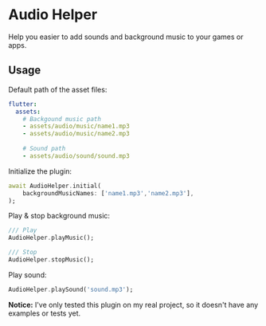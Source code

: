 # Audio Helper

Help you easier to add sounds and background music to your games or apps.

## Usage

Default path of the asset files:

``` yaml
flutter:
  assets:
    # Backgound music path 
    - assets/audio/music/name1.mp3
    - assets/audio/music/name2.mp3
    
    # Sound path
    - assets/audio/sound/sound.mp3
```

Initialize the plugin:

``` dart
await AudioHelper.initial(
    backgroundMusicNames: ['name1.mp3','name2.mp3'],
);

```

Play & stop background music:

``` dart
/// Play
AudioHelper.playMusic();

/// Stop
AudioHelper.stopMusic();
```

Play sound:

``` dart
AudioHelper.playSound('sound.mp3');
```

**Notice:** I've only tested this plugin on my real project, so it doesn't have any examples or tests yet.
